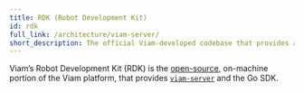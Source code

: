```yaml
---
title: RDK (Robot Development Kit)
id: rdk
full_link: /architecture/viam-server/
short_description: The official Viam-developed codebase that provides all functionality of an SDK and more.
---
```


Viam’s Robot Development Kit (RDK) is the [open-source](https://github.com/viamrobotics/rdk), on-machine portion of the Viam platform, that provides [`viam-server`](/architecture/viam-server/) and the Go SDK.
